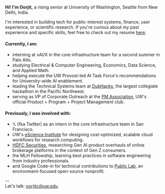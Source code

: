 **Hi! I'm Oorjit,** a rising senior at University of Washington, Seattle from New Delhi, India.

I'm interested in building tech for public-interest systems, finance, user experience, or scientific research. If you're curious about my past experience and specific skills, feel free to check out my resume [here](./assets/resume.pdf).

#### Currently, I am:
- interning at xAI/X in the core infrastructure team for a second summer in Palo Alto.
- studying Electrical & Computer Engineering, Economics, Data Science, and Applied Math.
- helping execute the UW Provost-led AI Task Force's recommendations for University-wide AI enablement.
- leading the Technical Systems team at [DubHacks](https://dubhacks.co), the largest collegiate hackathon in the Pacific Northwest.
- serving as VP of Corporate Outreach at the [PM Association](https://www.instagram.com/uwpma), UW's official Product + Program + Project Management club.

#### Previously, I was involved with:
- 𝕏 (fka Twitter) as an intern in the core infrastructure team in San Francisco.
- UW's [eScience Institute](https://escience.washington.edu) for designing cost-optimized, scalable cloud workflows for research computing.
- [HDFC Securities](https://www.hdfcsec.com), researching Gen AI product overhauls of online brokerage platforms in the context of Gen Z consumers.
- the MLH Fellowship, learning best practices in software engineering from industry professionals.
- and Google Code-in for technical contributions to [Public Lab](https://publiclab.org), an environment-focused open-source nonprofit.

--<br/>
Let's talk: oorjitc@uw.edu.
